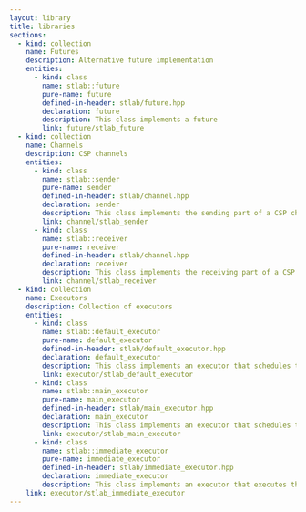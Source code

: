 ```yaml
---
layout: library
title: libraries
sections:
  - kind: collection
    name: Futures
    description: Alternative future implementation
    entities:
      - kind: class
        name: stlab::future
        pure-name: future
        defined-in-header: stlab/future.hpp
        declaration: future
        description: This class implements a future
        link: future/stlab_future
  - kind: collection
    name: Channels
    description: CSP channels
    entities:
      - kind: class
        name: stlab::sender
        pure-name: sender
        defined-in-header: stlab/channel.hpp
        declaration: sender
        description: This class implements the sending part of a CSP channel
        link: channel/stlab_sender
      - kind: class
        name: stlab::receiver
        pure-name: receiver
        defined-in-header: stlab/channel.hpp
        declaration: receiver
        description: This class implements the receiving part of a CSP channel
        link: channel/stlab_receiver
  - kind: collection
    name: Executors
    description: Collection of executors
    entities:
      - kind: class
        name: stlab::default_executor
        pure-name: default_executor
        defined-in-header: stlab/default_executor.hpp
        declaration: default_executor
        description: This class implements an executor that schedules the tasks on a thread pool
        link: executor/stlab_default_executor
      - kind: class
        name: stlab::main_executor
        pure-name: main_executor
        defined-in-header: stlab/main_executor.hpp
        declaration: main_executor
        description: This class implements an executor that schedules the tasks on the main loop
        link: executor/stlab_main_executor
      - kind: class
        name: stlab::immediate_executor
        pure-name: immediate_executor
        defined-in-header: stlab/immediate_executor.hpp
        declaration: immediate_executor
        description: This class implements an executor that executes the task immediately
    link: executor/stlab_immediate_executor
---
```

